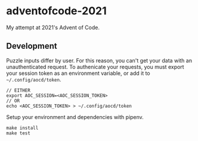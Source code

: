 # adventofcode-2021

My attempt at 2021's Advent of Code.

## Development

Puzzle inputs differ by user. For this reason, you can't get your data with an unauthenticated request. To authenicate
your requests, you must export your session token as an environment variable, or add it to `~/.config/aocd/token`.

```shell
// EITHER
export AOC_SESSION=<AOC_SESSION_TOKEN>
// OR
echo <AOC_SESSION_TOKEN> > ~/.config/aocd/token
```

Setup your environment and dependencies with pipenv.

```shell
make install
make test
```

